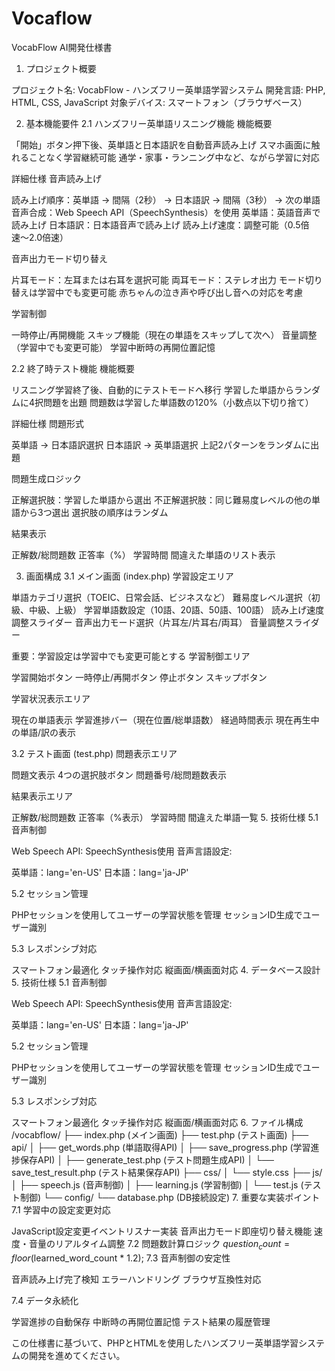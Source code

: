 # Vocaflow
VocabFlow AI開発仕様書
1. プロジェクト概要

プロジェクト名: VocabFlow - ハンズフリー英単語学習システム
開発言語: PHP, HTML, CSS, JavaScript
対象デバイス: スマートフォン（ブラウザベース）

2. 基本機能要件
2.1 ハンズフリー英単語リスニング機能
機能概要

「開始」ボタン押下後、英単語と日本語訳を自動音声読み上げ
スマホ画面に触れることなく学習継続可能
通学・家事・ランニング中など、ながら学習に対応

詳細仕様
音声読み上げ

読み上げ順序：英単語 → 間隔（2秒） → 日本語訳 → 間隔（3秒） → 次の単語
音声合成：Web Speech API（SpeechSynthesis）を使用
英単語：英語音声で読み上げ
日本語訳：日本語音声で読み上げ
読み上げ速度：調整可能（0.5倍速〜2.0倍速）

音声出力モード切り替え

片耳モード：左耳または右耳を選択可能
両耳モード：ステレオ出力
モード切り替えは学習中でも変更可能
赤ちゃんの泣き声や呼び出し音への対応を考慮

学習制御

一時停止/再開機能
スキップ機能（現在の単語をスキップして次へ）
音量調整（学習中でも変更可能）
学習中断時の再開位置記憶

2.2 終了時テスト機能
機能概要

リスニング学習終了後、自動的にテストモードへ移行
学習した単語からランダムに4択問題を出題
問題数は学習した単語数の120%（小数点以下切り捨て）

詳細仕様
問題形式

英単語 → 日本語訳選択
日本語訳 → 英単語選択
上記2パターンをランダムに出題

問題生成ロジック

正解選択肢：学習した単語から選出
不正解選択肢：同じ難易度レベルの他の単語から3つ選出
選択肢の順序はランダム

結果表示

正解数/総問題数
正答率（%）
学習時間
間違えた単語のリスト表示

3. 画面構成
3.1 メイン画面 (index.php)
学習設定エリア

単語カテゴリ選択（TOEIC、日常会話、ビジネスなど）
難易度レベル選択（初級、中級、上級）
学習単語数設定（10語、20語、50語、100語）
読み上げ速度調整スライダー
音声出力モード選択（片耳左/片耳右/両耳）
音量調整スライダー

重要：学習設定は学習中でも変更可能とする
学習制御エリア

学習開始ボタン
一時停止/再開ボタン
停止ボタン
スキップボタン

学習状況表示エリア

現在の単語表示
学習進捗バー（現在位置/総単語数）
経過時間表示
現在再生中の単語/訳の表示

3.2 テスト画面 (test.php)
問題表示エリア

問題文表示
4つの選択肢ボタン
問題番号/総問題数表示

結果表示エリア

正解数/総問題数
正答率（%表示）
学習時間
間違えた単語一覧
5. 技術仕様
5.1 音声制御

Web Speech API: SpeechSynthesis使用
音声言語設定:

英単語：lang='en-US'
日本語：lang='ja-JP'



5.2 セッション管理

PHPセッションを使用してユーザーの学習状態を管理
セッションID生成でユーザー識別

5.3 レスポンシブ対応

スマートフォン最適化
タッチ操作対応
縦画面/横画面対応
4. データベース設計
5. 技術仕様
5.1 音声制御

Web Speech API: SpeechSynthesis使用
音声言語設定:

英単語：lang='en-US'
日本語：lang='ja-JP'



5.2 セッション管理

PHPセッションを使用してユーザーの学習状態を管理
セッションID生成でユーザー識別

5.3 レスポンシブ対応

スマートフォン最適化
タッチ操作対応
縦画面/横画面対応
6. ファイル構成
/vocabflow/
├── index.php (メイン画面)
├── test.php (テスト画面)
├── api/
│   ├── get_words.php (単語取得API)
│   ├── save_progress.php (学習進捗保存API)
│   ├── generate_test.php (テスト問題生成API)
│   └── save_test_result.php (テスト結果保存API)
├── css/
│   └── style.css
├── js/
│   ├── speech.js (音声制御)
│   ├── learning.js (学習制御)
│   └── test.js (テスト制御)
└── config/
    └── database.php (DB接続設定)
7. 重要な実装ポイント
7.1 学習中の設定変更対応

JavaScript設定変更イベントリスナー実装
音声出力モード即座切り替え機能
速度・音量のリアルタイム調整
7.2 問題数計算ロジック
$question_count = floor($learned_word_count * 1.2);
7.3 音声制御の安定性

音声読み上げ完了検知
エラーハンドリング
ブラウザ互換性対応

7.4 データ永続化

学習進捗の自動保存
中断時の再開位置記憶
テスト結果の履歴管理

この仕様書に基づいて、PHPとHTMLを使用したハンズフリー英単語学習システムの開発を進めてください。
